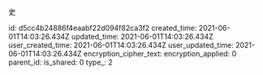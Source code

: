 史

id: d5cc4b24886f4eaabf22d094f82ca3f2
created_time: 2021-06-01T14:03:26.434Z
updated_time: 2021-06-01T14:03:26.434Z
user_created_time: 2021-06-01T14:03:26.434Z
user_updated_time: 2021-06-01T14:03:26.434Z
encryption_cipher_text: 
encryption_applied: 0
parent_id: 
is_shared: 0
type_: 2